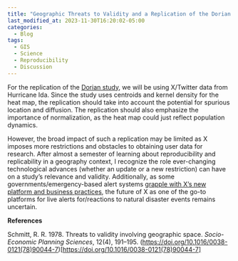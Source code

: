```yaml
---
title: "Geographic Threats to Validity and a Replication of the Dorian Social Media Study"
last_modified_at: 2023-11-30T16:20:02-05:00
categories:
  - Blog
tags:
  - GIS
  - Science
  - Reproducibility
  - Discussion
---
```


For the replication of the [Dorian study](https://github.com/GIS4DEV/OR-Dorian), we will be using X/Twitter data from Hurricane Ida. 
Since the study uses centroids and kernel density for the heat map, the replication should take into account the potential for spurious location and diffusion.
The replication should also emphasize the importance of normalization, as the heat map could just reflect population dynamics.

However, the broad impact of such a replication may be limited as X imposes more restrictions and obstacles to obtaining user data for research. 
After almost a semester of learning about reproducibility and replicability in a geography context, I recognize the role ever-changing technological advances (whether an update or a new restriction) can have on a study’s relevance and validity. 
Additionally, as some governments/emergency-based alert systems [grapple with X’s new platform and business practices](https://www.reuters.com/world/europe/twitter-not-suited-emergency-communications-dutch-say-after-storm-2023-07-05/), the future of X as one of the go-to platforms for live alerts for/reactions to natural disaster events remains uncertain.


**References**

Schmitt, R. R. 1978. Threats to validity involving geographic space. *Socio-Economic Planning Sciences*, 12(4), 191–195. (https://doi.org/10.1016/0038-0121(78)90044-7)[https://doi.org/10.1016/0038-0121(78)90044-7]